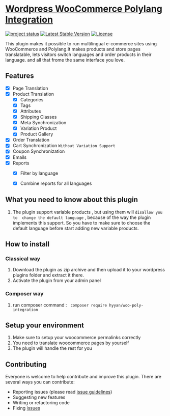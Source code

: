 # [Wordpress  WooCommerce Polylang Integration ](https://github.com/hyyan/woo-poly-integration/)

[![project status](http://stillmaintained.com/hyyan/woo-poly-integration.png)](http://stillmaintained.com/hyyan/woo-poly-integration)
[![Latest Stable Version](https://poser.pugx.org/hyyan/woo-poly-integration/v/stable.svg)](https://packagist.org/packages/hyyan/woo-poly-integration)
[![License](https://poser.pugx.org/hyyan/woo-poly-integration/license.svg)](https://packagist.org/packages/hyyan/woo-poly-integration)


This plugin makes it possible to run multilingual e-commerce sites using
WooCommerce and Polylang.It makes products and store pages translatable, lets 
visitors switch languages and order products in their language. and all that frome 
the same interface you love.

## Features

- [x] Page Translation
- [x] Product Translation
  - [x] Categories
  - [x] Tags
  - [x] Attributes
  - [x] Shipping Classes
  - [x] Meta Synchronization
  - [x] Variation Product
  - [x] Product Gallery
- [x] Order Translation
- [x] Cart Synchronization `Without Variation Support`
- [x] Coupon Synchronization
- [x] Emails
- [x] Reports
  - [x] Filter by language
  - [x] Combine reports for all languages


## What you need to know about this plugin

1. The plugin support variable products , but using them will `disallow you to 
  change the default language` , because of the way the plugin implements this
  support. So you have to make sure to choose the default language before start
  adding new variable products.

## How to install

### Classical way

1. Download the plugin as zip archive and then upload it to your wordpress plugins folder and
extract it there.
2. Activate the plugin from your admin panel

### Composer way

1. run composer command : ``` composer require hyyan/woo-poly-integration```

## Setup your environment

1. Make sure to setup your woocommerce permalinks correctly
2. You need to translate woocommerce pages by yourself
3. The plugin will handle the rest for you

## Contributing

Everyone is welcome to help contribute and improve this plugin. There are several
ways you can contribute:

* Reporting issues (please read [issue guidelines](https://github.com/necolas/issue-guidelines))
* Suggesting new features
* Writing or refactoring code
* Fixing [issues](https://github.com/hyyan/woo-poly-integration/issues)
